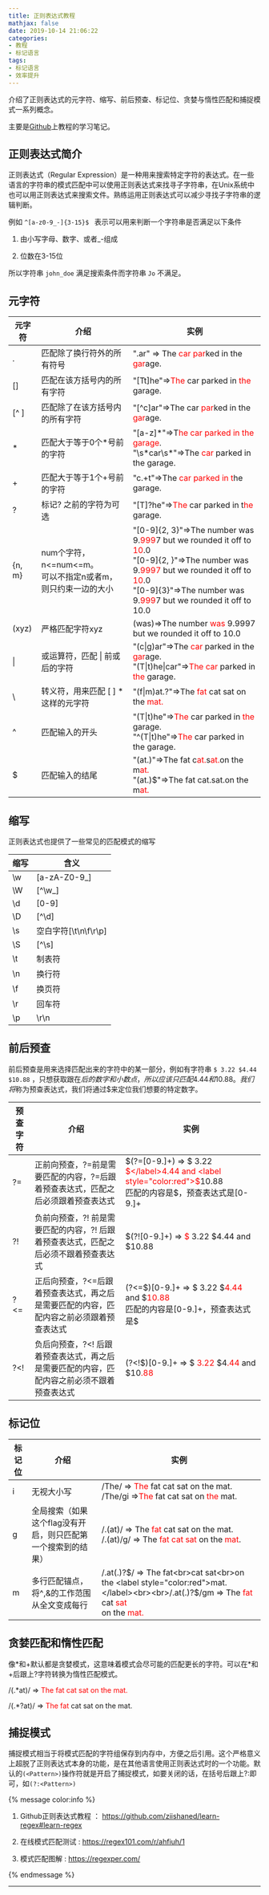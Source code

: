 ```yaml
---
title: 正则表达式教程
mathjax: false
date: 2019-10-14 21:06:22
categories:
- 教程
- 标记语言
tags:
- 标记语言
- 效率提升
---
```




介绍了正则表达式的元字符、缩写、前后预查、标记位、贪婪与惰性匹配和捕捉模式一系列概念。

主要是[Github](https://github.com/ziishaned/learn-regex#learn-regex)上教程的学习笔记。



<!--more-->

## 正则表达式简介

正则表达式（Regular Expression）是一种用来搜索特定字符的表达式。在一些语言的字符串的模式匹配中可以使用正则表达式来找寻子字符串，在Unix系统中也可以用正则表达式来搜索文件。熟练运用正则表达式可以减少寻找子字符串的逻辑判断。

例如 `^[a-z0-9_-]{3-15}$ ` 表示可以用来判断一个字符串是否满足以下条件

1. 由小写字母、数字、或者_-组成

2. 位数在3-15位

所以字符串 `john_doe` 满足搜索条件而字符串 `Jo` 不满足。

## 元字符

| 元字符 | 介绍 | 实例 |
| --------- | ----- |---- |
|.| 匹配除了换行符外的所有符号 | ".ar" => The <label style="color:red">car</label> <label style="color:red">par</label>ked in the <label style="color:red">gar</label>age.|
|[] | 匹配在该方括号内的所有字符 |"[Tt]he"=><label style="color:red">The</label> car parked in <label style="color:red">the</label> garage.|
| [^ ] |匹配除了在该方括号内的所有字符 |"[^c]ar"=>The car <label style="color:red">par</label>ked in the <label style="color:red">gar</label>age.|
|* | 匹配大于等于0个\*号前的字符 | "[a-z]\*"=>T<label style="color:red">he car parked in the garage</label>.<br>"\s\*car\s\*"=>The<label style="color:red"> car </label>parked in the garage.|
| + | 匹配大于等于1个+号前的字符 | "c.+t"=>The <label style="color:red">car parked in t</label>he garage.|
| ? | 标记? 之前的字符为可选 | "[T]?he"=><label style="color:red">The</label> car parked in t<label style="color:red">he</label> garage.|
| {n, m} | num个字符，n<=num<=m。<br>可以不指定n或者m，则只约束一边的大小 | "[0-9]{2, 3}"=>The number was 9.<label style="color:red">999</label>7 but we rounded it off to <label style="color:red">10</label>.0<br>"[0-9]{2, }"=>The number was 9.<label style="color:red">9997</label> but we rounded it off to <label style="color:red">10</label>.0<br>"[0-9]{3}"=>The number was 9.<label style="color:red">999</label>7 but we rounded it off to 10.0 |
| (xyz) | 严格匹配字符xyz | (was)=>The number <label style="color:red">was</label> 9.9997 but we rounded it off to 10.0 |
| \| | 或运算符，匹配 \| 前或后的字符| "(c\|g)ar"=>The <label style="color:red">car</label> parked in the <label style="color:red">gar</label>age.<br>"(T\|t)he\|car"=><label style="color:red">The</label> <label style="color:red">car</label> parked in <label style="color:red">the</label> garage.|
| \\ | 转义符，用来匹配 [ ] *这样的元字符 | "(f\|m)at\.?"=>The <label style="color:red">fat</label> cat sat on the <label style="color:red">mat.</label>|
| ^ | 匹配输入的开头 | "(T\|t)he"=><label style="color:red">The</label> car parked in <label style="color:red">the</label> garage.<br>"^(T\|t)he"=><label style="color:red">The</label> car parked in the garage.|
| $ | 匹配输入的结尾 | "(at\.)"=>The fat c<label style="color:red">at.</label>s<label style="color:red">at.</label>on the m<label style="color:red">at.</label><br>"(at\.)$"=>The fat cat.sat.on the m<label style="color:red">at.</label>|

## 缩写

正则表达式也提供了一些常见的匹配模式的缩写

| 缩写 | 含义|
| --- | ---| 
| \w | [a-zA-Z0-9_] | 
| \W | [^\w_] |
| \d | [0-9] |
| \D | [^\d] |
| \s | 空白字符[\t\n\f\r\p] |
| \S | [^\s] |
| \t | 制表符 | 
| \n | 换行符 |
| \f | 换页符 |
| \r | 回车符 |
| \p | \r\n |

## 前后预查

前后预查是用来选择匹配出来的字符中的某一部分，例如有字符串 `$ 3.22 $4.44 $10.88` ，只想获取跟在$后的数字和小数点，所以应该只匹配4.44和10.88。我们将$称为预查表达式，我们将通过$来定位我们想要的特定数字。

| 预查字符 | 介绍 | 实例 |
| --- | --- | --- |
| ?= | 正前向预查，?=前是需要匹配的内容，?=后跟着预查表达式，匹配之后必须跟着预查表达式 | \$(?=[0-9\.]+) => $ 3.22 <label style="color:red">$</label>4.44 and <label style="color:red">$</label>10.88 <br>匹配的内容是\$，预查表达式是[0-9\.]+ |
| ?! | 负前向预查，?! 前是需要匹配的内容，?! 后跟着预查表达式，匹配之后必须不跟着预查表达式 | \$(?![0-9\.]+) => <label style="color:red">$</label> 3.22 $4.44 and $10.88 |
| ?<= | 正后向预查，?<=后跟着预查表达式，再之后是需要匹配的内容，匹配内容之前必须跟着预查表达式 | (?<=\$)[0-9\.]+ => $ 3.22 $<label style="color:red">4.44</label> and $<label style="color:red">10.88</label><br>匹配的内容是[0-9\.]+，预查表达式是\$ |
| ?<! | 负后向预查，?<! 后跟着预查表达式，再之后是需要匹配的内容，匹配内容之前必须不跟着预查表达式 | (?<!\$)[0-9\.]+ => $ <label style="color:red">3.22</label> $4<label style="color:red">.44</label> and $10<label style="color:red">.88</label> |

## 标记位

| 标记位 | 介绍 | 实例 |
| --- | --- | --- |
| i | 无视大小写 | /The/ => <label style="color:red">The</label> fat cat sat on the mat.<br>/The/gi =><label style="color:red">The</label> fat cat sat on <label style="color:red">the</label> mat. |
| g | 全局搜索（如果这个flag没有开启，则只匹配第一个搜索到的结果） | /.(at)/ => The <label style="color:red">fat</label> cat sat on the mat.<br>/.(at)/g/ => The <label style="color:red">fat</label> <label style="color:red">cat</label> <label style="color:red">sat</label> on the <label style="color:red">mat</label>. |
| m | 多行匹配锚点，将^,&的工作范围从全文变成每行 | /.at(.)?$/ => The fat<br>cat sat<br>on the <label style="color:red">mat.</label><br><br>/.at(.)?$/gm => The <label style="color:red">fat</label><br>cat <label style="color:red">sat</label><br>on the <label style="color:red">mat.</label>|

## 贪婪匹配和惰性匹配

像\*和+默认都是贪婪模式，这意味着模式会尽可能的匹配更长的字符。可以在\*和+后跟上?字符转换为惰性匹配模式。

/(.*at)/ => <label style="color:red">The fat cat sat on the mat.</label>

/(.*?at)/ => <label style="color:red">The fat</label> cat sat on the mat.

## 捕捉模式

捕捉模式相当于将模式匹配的字符组保存到内存中，方便之后引用。这个严格意义上超脱了正则表达式本身的功能，是在其他语言使用正则表达式时的一个功能。默认的`(<Pattern>)`操作符就是开启了捕捉模式，如要关闭的话，在括号后跟上?:即可，如`(?:<Pattern>)`

{% message color:info %}

1. Github正则表达式教程 ： https://github.com/ziishaned/learn-regex#learn-regex

2. 在线模式匹配测试 : https://regex101.com/r/ahfiuh/1

3. 模式匹配图解 :  https://regexper.com/

{% endmessage %}

***


